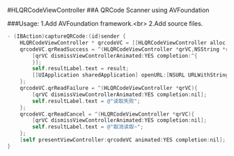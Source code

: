 #HLQRCodeViewController
##A QRCode Scanner using AVFoundation

###Usage:
    1.Add AVFoundation framework.\<br>
    2.Add source files.

```Objective-C
- (IBAction)captureQRCode:(id)sender {
    HLQRCodeViewController * qrcodeVC = [[HLQRCodeViewController alloc]init];
    qrcodeVC.qrReadSuccess = ^(HLQRCodeViewController *qrVC,NSString *result){
        [qrVC dismissViewControllerAnimated:YES completion:^{
        }];
        self.resultLabel.text = result;
        [[UIApplication sharedApplication] openURL:[NSURL URLWithString:result]];
    };
    qrcodeVC.qrReadFailure = ^(HLQRCodeViewController *qrVC){
        [qrVC dismissViewControllerAnimated:YES completion:nil];
        self.resultLabel.text = @"读取失败";
    };
    qrcodeVC.qrReadCancel = ^(HLQRCodeViewController *qrVC){
        [qrVC dismissViewControllerAnimated:YES completion:nil];
        self.resultLabel.text = @"取消读取~";
    };
    [self presentViewController:qrcodeVC animated:YES completion:nil];
}
```
